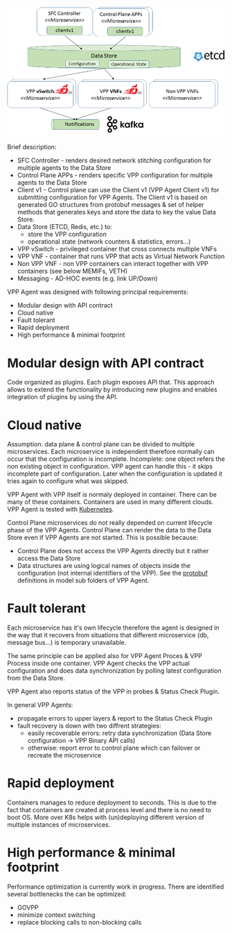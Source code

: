 ![VPP agent 10.000 feet](vpp_agent_10K_feet.png "VPP Agent - 10.000 feet view on the architecture")

Brief description:
* SFC Controller - renders desired network stitching configuration for multiple agents to the Data Store
* Control Plane APPs - renders specific VPP configuration for multiple agents to the Data Store
* Client v1 - Control plane can use the Client v1 (VPP Agent Client v1) for submitting configuration for VPP Agents.
              The Client v1 is based on generated GO structures from protobuf messages & set of helper methods
              that generates keys and store the data to key the value Data Store.
* Data Store (ETCD, Redis, etc.) to:
  * store the VPP configuration
  * operational state (network counters & statistics, errors...)
* VPP vSwitch - privileged container that cross connects multiple VNFs
* VPP VNF - container that runs VPP that acts as Virtual Network Function 
* Non VPP VNF - non VPP containers can interact together with VPP containers (see below MEMIFs, VETH)
* Messaging - AD-HOC events (e.g. link UP/Down)

VPP Agent was designed with following principal requirements:
* Modular design with API contract
* Cloud native
* Fault tolerant
* Rapid deployment
* High performance & minimal footprint


# Modular design with API contract
Code organized as plugins. Each plugin exposes API that. This approach allows 
to extend the functionality by introducing new plugins and enables integration of plugins by using the API.

# Cloud native
Assumption: data plane & control plane can be divided to multiple microservices.
Each microservice is independent therefore normally can occur that the configuration
is incomplete. Incomplete: one object refers the non existing object in configuration.
VPP agent can handle this - it skips incomplete part of configuration.
Later when the configuration is updated it tries again to configure what was skipped.

VPP Agent with VPP itself is normaly deployed in container. There can be many of these containers.
Containers are used in many different clouds. VPP Agent is tested with [Kubernetes](https://kubernetes.io/).


Control Plane microservices do not really depended on current lifecycle phase of the VPP Agents.
Control Plane can render the data to the Data Store even if VPP Agents are not started.
This is possible because:
- Control Plane does not access the VPP Agents directly but it rather access the Data Store
- Data structures are using logical names of objects inside the configuration (not internal identifiers of the VPP).
  See the [protobuf](https://developers.google.com/protocol-buffers/) definitions in model sub folders of VPP Agent. 

# Fault tolerant
Each microservice has it's own lifecycle therefore the agent is designed in the way that 
it recovers from situations that different microservice (db, message bus...) is temporary unavailable.

The same principle can be applied also for VPP Agent Proces & VPP Process inside one container.
VPP Agent checks the VPP actual configuration and does data synchronization by polling latest
configuration from the Data Store.

VPP Agent also reports status of the VPP in probes & Status Check Plugin.  

In general VPP Agents:
 * propagate errors to upper layers & report to the Status Check Plugin
 * fault recovery is down with two diffrent strategies:
   * easily recoverable errors: retry data synchronization (Data Store configuration -> VPP Binary API calls)
   * otherwise: report error to control plane which can failover or recreate the microservice

# Rapid deployment

Containers manages to reduce deployment to seconds. This is due to the fact that containers are created at process level 
and there is no need to boot OS. More over K8s helps with (un)deploying different version of multiple instances 
of microservices.

# High performance & minimal footprint
Performance optimization is currently work in progress. There are identified several bottlenecks the can be optimized:
- GOVPP
- minimize context switching
- replace blocking calls to non-blocking calls
